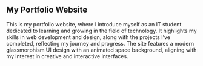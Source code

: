 ## My Portfolio Website
<p>This is my portfolio website, where I introduce myself as an IT student dedicated to learning and growing in the field of technology. It highlights my skills in web development and design, along with the projects I’ve completed, reflecting my journey and progress. The site features a modern glassmorphism UI design with an animated space background, aligning with my interest in creative and interactive interfaces.</p>
